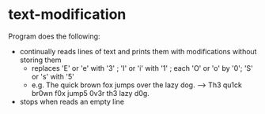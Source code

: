 # text-modification
Program does the following:
  - continually reads lines of text and prints them with modifications without storing them
      - replaces 'E' or 'e' with '3' ; 'I' or 'i' with '1' ; each 'O' or 'o' by '0'; 'S' or 's' with '5'
      - e.g. The quick brown fox jumps over the lazy dog. --> Th3 qu1ck br0wn f0x jump5 0v3r th3 lazy d0g.
  - stops when reads an empty line
